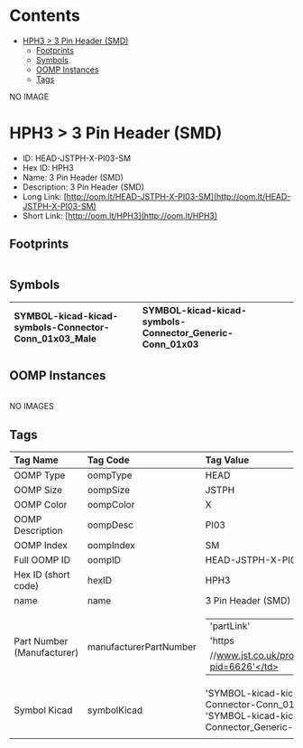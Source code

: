 



Contents
========

* [HPH3 > 3 Pin Header (SMD)](#hph3--3-pin-header-smd)
	* [Footprints](#footprints)
	* [Symbols](#symbols)
	* [OOMP Instances](#oomp-instances)
	* [Tags](#tags)
  
NO IMAGE  
# HPH3 > 3 Pin Header (SMD)

- ID: HEAD-JSTPH-X-PI03-SM
- Hex ID: HPH3
- Name: 3 Pin Header (SMD)
- Description: 3 Pin Header (SMD)
- Long Link: [http://oom.lt/HEAD-JSTPH-X-PI03-SM](http://oom.lt/HEAD-JSTPH-X-PI03-SM)
- Short Link: [http://oom.lt/HPH3](http://oom.lt/HPH3)

## Footprints
  

|||||
| :--- | :--- | :--- | :--- |

## Symbols
  

|![]()<br>SYMBOL-kicad-kicad-symbols-Connector-Conn_01x03_Male|![]()<br>SYMBOL-kicad-kicad-symbols-Connector_Generic-Conn_01x03|||
| :--- | :--- | :--- | :--- |

## OOMP Instances
  

|||||
| :--- | :--- | :--- | :--- |
  
NO IMAGES  
## Tags
  

|Tag Name|Tag Code|Tag Value|
| :--- | :--- | :--- |
|OOMP Type|oompType|HEAD|
|OOMP Size|oompSize|JSTPH|
|OOMP Color|oompColor|X|
|OOMP Description|oompDesc|PI03|
|OOMP Index|oompIndex|SM|
|Full OOMP ID|oompID|HEAD-JSTPH-X-PI03-SM|
|Hex ID (short code)|hexID|HPH3|
|name|name|3 Pin Header (SMD)|
|Part Number (Manufacturer)|manufacturerPartNumber|<table><tr><td>'partLink'</td></tr><tr><td> 'https</td></tr><tr><td>//www.jst.co.uk/productSeries.php?pid=6626'</td></tr></table>|
|Symbol Kicad|symbolKicad|'SYMBOL-kicad-kicad-symbols-Connector-Conn_01x03_Male', 'SYMBOL-kicad-kicad-symbols-Connector_Generic-Conn_01x03'|
||||
